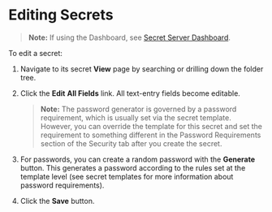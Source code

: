 [title]: # "Editing Secrets"
[tags]: # "Secret"
[priority]: # "30"

# Editing Secrets

> **Note:** If using the Dashboard, see [Secret Server Dashboard](../../../application-administration/application-dashboard/index.md).

To edit a secret:

1. Navigate to its secret **View** page by searching or drilling down the folder tree.

1. Click the **Edit** **All Fields** link. All text-entry fields become editable.

   > **Note:** The password generator is governed by a password requirement, which is usually set via the secret template. However, you can override the template for this secret and set the requirement to something different in the Password Requirements section of the Security tab after you create the secret.

1. For passwords, you can create a random password with the **Generate** button. This generates a password according to the rules set at the template level (see secret templates for more information about password requirements).

1. Click the **Save** button.
